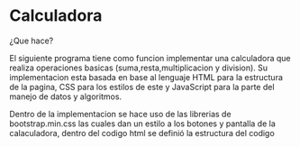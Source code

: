 # Calculadora

¿Que hace?

El siguiente programa tiene como funcion implementar una calculadora que realiza operaciones basicas (suma,resta,multiplicacion y division).
Su implementacion esta basada en base al lenguaje HTML para la estructura de la pagina, CSS para los estilos de este y JavaScript para la parte del manejo de datos y algoritmos.

Dentro de la implementacion se hace uso de las librerias de bootstrap.min.css las cuales dan un estilo a los botones y pantalla de la calaculadora, dentro del codigo html se definió la estructura del codigo

